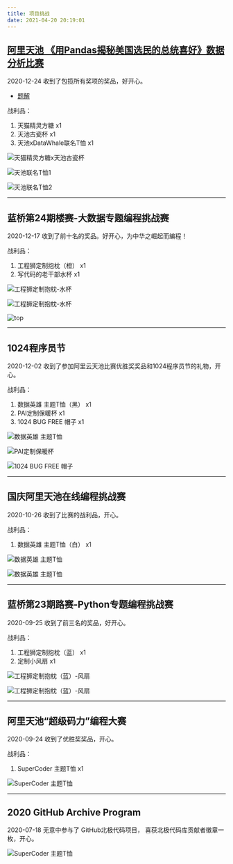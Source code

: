 ```yaml
---
title: 项目挑战
date: 2021-04-20 20:19:01
---
```


## [阿里天池 《用Pandas揭秘美国选民的总统喜好》数据分析比赛](https://tianchi.aliyun.com/competition/entrance/531837/introduction)
2020-12-24 收到了包揽所有奖项的奖品，好开心。
- [题解](https://tianchi.aliyun.com/notebook-ai/detail?postId=144830)

战利品：
 1. 天猫精灵方糖 x1
 2. 天池古瓷杯 x1
 3. 天池xDataWhale联名T恤 x1

 ![天猫精灵方糖x天池古瓷杯](http://qiniu.aimiter.com/blog/80471980.jpg)

 ![天池联名T恤1](http://qiniu.aimiter.com/blog/302661453.jpg)

 ![天池联名T恤2](http://qiniu.aimiter.com/blog/1125910601.jpg)
 
---
## 蓝桥第24期楼赛-大数据专题编程挑战赛
2020-12-17 收到了前十名的奖品。好开心，为中华之崛起而编程！

战利品：
 1. 工程狮定制抱枕（橙） x1
 2. 写代码的老干部水杯 x1

 ![工程狮定制抱枕-水杯](http://qiniu.aimiter.com/blog/537102453.jpg)

 ![工程狮定制抱枕-水杯](http://qiniu.aimiter.com/blog/438656293.jpg)

 ![top](http://qiniu.aimiter.com/blog/1009585516.jpg)

---
## 1024程序员节
2020-12-02 收到了参加阿里云天池比赛优胜奖奖品和1024程序员节的礼物，开心。

战利品：
1. 数据英雄 主题T恤（黑） x1
2. PAI定制保暖杯 x1
3. 1024 BUG FREE 帽子 x1

 ![数据英雄 主题T恤](http://qiniu.aimiter.com/blog/1288698579.jpg)

 ![PAI定制保暖杯](http://qiniu.aimiter.com/blog/546413334.jpg)

 ![1024 BUG FREE 帽子](http://qiniu.aimiter.com/blog/1616793816.jpg)

---
## 国庆阿里天池在线编程挑战赛
2020-10-26 收到了比赛的战利品，开心。

战利品：
1. 数据英雄 主题T恤（白） x1

 ![数据英雄 主题T恤](http://qiniu.aimiter.com/blog/22075854.jpg)

 ![数据英雄 主题T恤](http://qiniu.aimiter.com/blog/653297591.jpg)

---
## 蓝桥第23期路赛-Python专题编程挑战赛
2020-09-25 收到了前三名的奖品，好开心。

战利品：
 1. 工程狮定制抱枕（蓝） x1
 2. 定制小风扇 x1

  ![工程狮定制抱枕（蓝）-风扇](http://qiniu.aimiter.com/blog/892612181.jpg)

  ![工程狮定制抱枕（蓝）-风扇](http://qiniu.aimiter.com/blog/763308225.jpg)

---
## 阿里天池“超级码力”编程大赛
2020-09-24 收到了优胜奖奖品，开心。

战利品：
 1. SuperCoder 主题T恤 x1

  ![SuperCoder 主题T恤](http://qiniu.aimiter.com/blog/1851567568.jpg)


---
## 2020 GitHub Archive Program
2020-07-18 无意中参与了 GitHub北极代码项目， 喜获北极代码库贡献者徽章一枚，开心。

![SuperCoder 主题T恤](http://qiniu.aimiter.com/blog/1648342306.jpg)